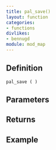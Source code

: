 ```yaml
---
title: pal_save()
layout: function
categories:
- functions
divlikes:
- bennugd
module: mod_map
---
```


## Definition

    pal_save ( )

## Parameters

## Returns

## Example
